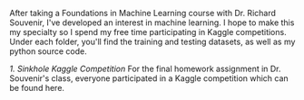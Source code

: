 After taking a Foundations in Machine Learning course with Dr. Richard Souvenir, I've developed an interest in machine learning. I hope to make this my specialty so I spend my free time participating in Kaggle competitions. Under each folder, you'll find the training and testing datasets, as well as my python source code. 

*1. Sinkhole Kaggle Competition*
For the final homework assignment in Dr. Souvenir's class, everyone participated in a Kaggle competition which can be found here. 
